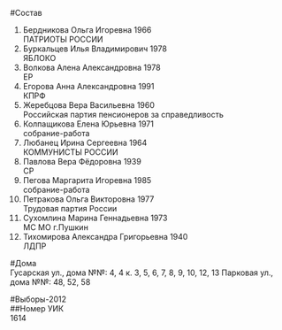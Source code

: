 #Состав  
1. Бердникова Ольга Игоревна 1966  
    ПАТРИОТЫ РОССИИ  
2. Буркальцев Илья Владимирович 1978  
    ЯБЛОКО  
3. Волкова Алена Александровна 1978  
    ЕР  
4. Егорова Анна Александровна 1991  
    КПРФ  
5. Жеребцова Вера Васильевна 1960  
    Российская партия пенсионеров за справедливость  
6. Колпащикова Елена Юрьевна 1971  
    собрание-работа  
7. Любанец Ирина Сергеевна 1964  
    КОММУНИСТЫ РОССИИ  
8. Павлова Вера Фёдоровна 1939  
    СР  
9. Пегова Маргарита Игоревна 1985  
    собрание-работа  
10. Петракова Ольга Викторовна 1977  
    Трудовая партия России  
11. Сухомлина Марина Геннадьевна 1973  
    МС МО г.Пушкин  
12. Тихомирова Александра Григорьевна 1940  
    ЛДПР  
  
#Дома  
Гусарская ул., дома №№: 4, 4 к. 3, 5, 6, 7, 8, 9, 10, 12, 13 Парковая ул., дома №№:  48, 52, 58  
  
#Выборы-2012  
##Номер УИК  
1614  

